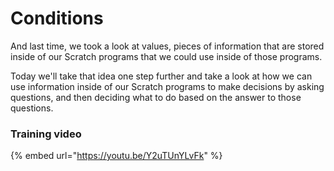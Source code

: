 # Conditions

And last time, we took a look at values, pieces of information that are stored inside of our Scratch programs that we could use inside of those programs.

Today we'll take that idea one step further and take a look at how we can use information inside of our Scratch programs to make decisions by asking questions, and then deciding what to do based on the answer to those questions.

### Training video

{% embed url="https://youtu.be/Y2uTUnYLvFk" %}

